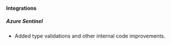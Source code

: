 
#### Integrations
##### Azure Sentinel
- Added type validations and other internal code improvements.
